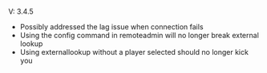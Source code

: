 
V: 3.4.5
 - Possibly addressed the lag issue when connection fails
 - Using the config command in remoteadmin will no longer break external lookup
 - Using externallookup without a player selected should no longer kick you